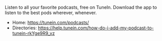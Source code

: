 Listen to all your favorite podcasts, free on TuneIn. Download the app to listen to the best pods wherever, whenever.

* Home: https://tunein.com/podcasts/
* Directories: https://help.tunein.com/how-do-i-add-my-podcast-to-tunein-rkYge9R9_vz
